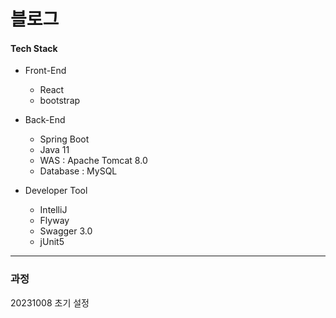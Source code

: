 # 블로그

#### Tech Stack

+ Front-End
   - React
   - bootstrap
   

+ Back-End
   - Spring Boot
   - Java 11
   - WAS : Apache Tomcat 8.0
   - Database : MySQL
    

+ Developer Tool
   - IntelliJ
   - Flyway
   - Swagger 3.0
   - jUnit5

-----------
### 과정
20231008 초기 설정

